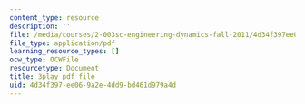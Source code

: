 ```yaml
---
content_type: resource
description: ''
file: /media/courses/2-003sc-engineering-dynamics-fall-2011/4d34f397ee069a2e4dd9bd461d979a4d_iMz0LiqjFmE.pdf
file_type: application/pdf
learning_resource_types: []
ocw_type: OCWFile
resourcetype: Document
title: 3play pdf file
uid: 4d34f397-ee06-9a2e-4dd9-bd461d979a4d
---
```

